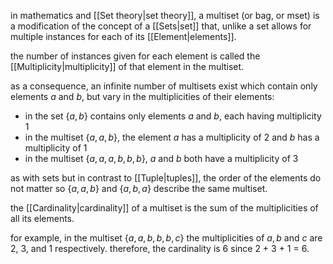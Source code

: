in mathematics and [[Set theory|set theory]], a multiset (or bag, or mset) is a modification of the concept of a [[Sets|set]] that, unlike a set allows for multiple instances for each of its [[Element|elements]].

the number of instances given for each element is called the [[Multiplicity|multiplicity]] of that element in the multiset.

as a consequence, an infinite number of multisets exist which contain only elements $a$ and $b$, but vary in the multiplicities of their elements:

- in the set $\{a,b\}$ contains only elements $a$ and $b$, each having multiplicity 1
- in the multiset $\{a,a,b\}$, the element $a$ has a multiplicity of 2 and $b$ has a multiplicity  of 1
- in the multiset $\{a,a,a,b,b,b\}$, $a$ and $b$ both have a multiplicity of 3

as with sets but in contrast to [[Tuple|tuples]], the order of the elements do not matter so $\{a,a,b\}$ and $\{a,b,a\}$ describe the same multiset.

the [[Cardinality|cardinality]] of a multiset is the sum of the multiplicities of all its elements.

for example, in the multiset $\{a,a,b,b,b,c\}$ the multiplicities of $a, b$ and $c$ are 2, 3, and 1 respectively. therefore, the cardinality is 6 since 2 + 3 + 1 = 6.